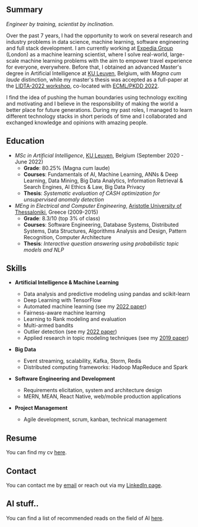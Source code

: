## Summary

*Engineer by training, scientist by inclination.*

Over the past 7 years, I had the opportunity to work on several research and industry problems in data science, machine learning, software engineering and full stack development. I am currently working at [Expedia Group](https://www.expediagroup.com/home/default.aspx) (London) as a machine learning scientist, where I solve real-world, large-scale machine learning problems with the aim to empower travel experience for everyone, everywhere. Before that, I obtained an advanced Master's degree in Artificial Intelligence at [KU Leuven](https://www.kuleuven.be/english/), Belgium, with *Magna cum laude* distinction, while my master's thesis was accepted as a full-paper at the [LIDTA-2022 workshop](https://lidta.dcc.fc.up.pt/), co-located with [ECML/PKDD 2022](https://2022.ecmlpkdd.org/).

I find the idea of pushing the human boundaries using technology exciting and motivating and I believe in the responsibility of making the world a better place for future generations. During my past roles, I managed to learn different technology stacks in short periods of time and I collaborated and exchanged knowledge and opinions with amazing people.


## Education
* *MSc in Artificial Intelligence*, [KU Leuven](https://www.kuleuven.be/english/), Belgium (September 2020 - June 2022)
  * **Grade**: 80.25% (Magna cum laude) 
  * **Courses**: Fundamentals of AI, Machine Learning, ANNs & Deep Learning, Data Mining, Big Data Analytics, Information Retrieval & Search Engines, AI Ethics & Law, Big Data Privacy
  * **Thesis**: *Systematic evaluation of CASH optimization for unsupervised anomaly detection*
* *MEng in Electrical and Computer Engineering*, [Aristotle University of Thessaloniki](https://www.auth.gr/en/), Greece (2009-2015)
  * **Grade**: 8.3/10 (top 3% of class)  
  * **Courses**: Software Engineering, Database Systems, Distributed Systems, Data Structures, Algorithms Analysis and Design, Pattern Recognition, Computer Architecture
  * **Thesis**: *Interactive question answering using probabilistic topic models and NLP*
## Skills
  * **Artificial Intelligence & Machine Learning**
    * Data analysis and predictive modeling using pandas and scikit-learn
    * Deep Learning with TensorFlow
    * Automated machine learning (see my [2022 paper](https://proceedings.mlr.press/v183/antoniadis22a))
    * Fairness-aware machine learning
    * Learning to Rank modeling and evaluation
    * Multi-armed bandits
    * Outlier detection (see my [2022 paper](https://proceedings.mlr.press/v183/antoniadis22a))
    * Applied research in topic modeling techniques (see my [2019 paper](https://ieeexplore.ieee.org/document/8905611))
  * **Big Data**
    * Event streaming, scalability, Kafka, Storm, Redis
    * Distributed computing frameworks: Hadoop MapReduce and Spark

  * **Software Engineering and Development**
    * Requirements elicitation, system and architecture design 
    * MERN, MEAN, React Native, web/mobile production applications

* **Project Management**
    * Agile development, scrum, kanban, technical management

## Resume
You can find my cv [here](https://www.dropbox.com/s/c6ekycx0iogy94o/Ioannis_Antoniadis_CV.pdf?dl=0).

## Contact
You can contact me by [email](mailto:johneegr@gmail.com) or reach out via my [LinkedIn page](https://www.linkedin.com/in/ioannis-antoniadis/).

## AI stuff..
You can find a list of recommended reads on the field of AI [here](https://github.com/johnantonn/artificial-intelligence-references).

<!--
**johnantonn/johnantonn** is a ✨ _special_ ✨ repository because its `README.md` (this file) appears on your GitHub profile.

Here are some ideas to get you started:

- 🔭 I’m currently working on ...
- 🌱 I’m currently learning ...
- 👯 I’m looking to collaborate on ...
- 🤔 I’m looking for help with ...
- 💬 Ask me about ...
- 📫 How to reach me: ...
- 😄 Pronouns: ...
- ⚡ Fun fact: ...
-->
